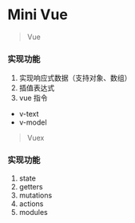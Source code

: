 # Mini Vue
> Vue
### 实现功能
1. 实现响应式数据（支持对象、数组）
2. 插值表达式
3. vue 指令
- v-text
- v-model

> Vuex
### 实现功能
1. state
2. getters
3. mutations
4. actions
5. modules
